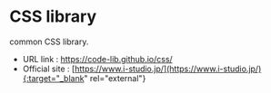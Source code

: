 # CSS library
common CSS library.
* URL link : https://code-lib.github.io/css/
* Official site : 
[https://www.i-studio.jp/](https://www.i-studio.jp/){:target="_blank" rel="external"}
